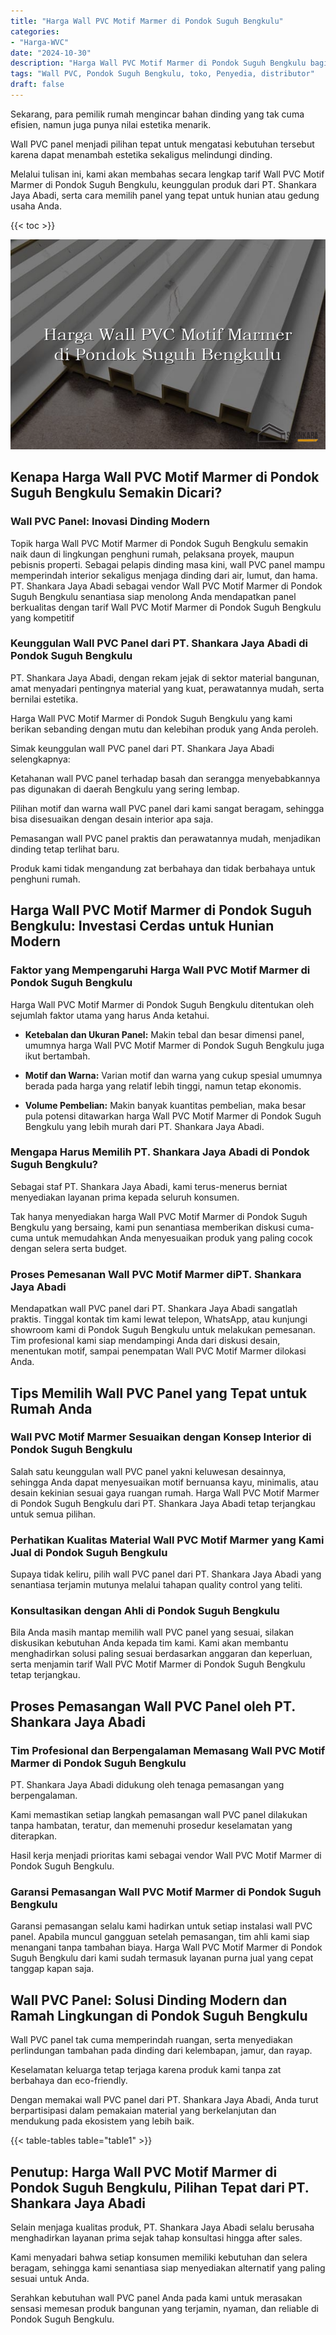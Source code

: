 ```yaml
---
title: "Harga Wall PVC Motif Marmer di Pondok Suguh Bengkulu"
categories: 
- "Harga-WVC"
date: "2024-10-30"
description: "Harga Wall PVC Motif Marmer di Pondok Suguh Bengkulu bagi tempat tinggal, kantor, serta ritel. Panel unggulan, beragam motif, variasi warna menarik, dengan layanan penempatan ditangani oleh tim profesional dan garansi resmi!|Jasa distribusi Wall PVC Motif Marmer di Pondok Suguh Bengkulu untuk kebutuhan rumah, perkantoran, atau ritel, beserta produk unggulan dan penempatan oleh tenaga ahli berpengalaman serta kepastian resmi.|Pilihan Wall PVC Motif Marmer di Pondok Suguh Bengkulu yang terpercaya untuk rumah, office, dan ritel, dengan produk unggulan dan instalasi dikerjakan oleh tim ahli dan jaminan resmi.|Distribusi Wall PVC Motif Marmer di Pondok Suguh Bengkulu bagi tempat tinggal, kantor, dan gerai, dengan panel terbaik dan instalasi dikerjakan oleh teknisi ahli, dilengkapi beserta jaminan resmi.}"
tags: "Wall PVC, Pondok Suguh Bengkulu, toko, Penyedia, distributor"
draft: false
---
```


Sekarang, para pemilik rumah mengincar bahan dinding yang tak cuma efisien, namun juga punya nilai estetika menarik.

Wall PVC panel menjadi pilihan tepat untuk mengatasi kebutuhan tersebut karena dapat menambah estetika sekaligus melindungi dinding.

Melalui tulisan ini, kami akan membahas secara lengkap tarif Wall PVC Motif Marmer di Pondok Suguh Bengkulu, keunggulan produk dari PT. Shankara Jaya Abadi, serta cara memilih panel yang tepat untuk hunian atau gedung usaha Anda.

{{< toc >}}

![Harga Wall PVC Motif Marmer di Pondok Suguh Bengkulu](/images/Harga-WVC/Harga-Wall-PVC-Motif-Marmer-di-Pondok-Suguh-Bengkulu.png)


## Kenapa Harga Wall PVC Motif Marmer di Pondok Suguh Bengkulu Semakin Dicari?

### Wall PVC Panel: Inovasi Dinding Modern

Topik harga Wall PVC Motif Marmer di Pondok Suguh Bengkulu semakin naik daun di lingkungan penghuni rumah, pelaksana proyek, maupun pebisnis properti. Sebagai pelapis dinding masa kini, wall PVC panel mampu memperindah interior sekaligus menjaga dinding dari air, lumut, dan hama. PT. Shankara Jaya Abadi sebagai vendor Wall PVC Motif Marmer di Pondok Suguh Bengkulu senantiasa siap menolong Anda mendapatkan panel berkualitas dengan tarif Wall PVC Motif Marmer di Pondok Suguh Bengkulu yang kompetitif

### Keunggulan Wall PVC Panel dari PT. Shankara Jaya Abadi di Pondok Suguh Bengkulu

PT. Shankara Jaya Abadi, dengan rekam jejak di sektor material bangunan, amat menyadari pentingnya material yang kuat, perawatannya mudah, serta bernilai estetika.

Harga Wall PVC Motif Marmer di Pondok Suguh Bengkulu yang kami berikan sebanding dengan mutu dan kelebihan produk yang Anda peroleh.

Simak keunggulan wall PVC panel dari PT. Shankara Jaya Abadi selengkapnya:

Ketahanan wall PVC panel terhadap basah dan serangga menyebabkannya pas digunakan di daerah Bengkulu yang sering lembap.

Pilihan motif dan warna wall PVC panel dari kami sangat beragam, sehingga bisa disesuaikan dengan desain interior apa saja.

Pemasangan wall PVC panel praktis dan perawatannya mudah, menjadikan dinding tetap terlihat baru.

Produk kami tidak mengandung zat berbahaya dan tidak berbahaya untuk penghuni rumah.

## Harga Wall PVC Motif Marmer di Pondok Suguh Bengkulu: Investasi Cerdas untuk Hunian Modern

### Faktor yang Mempengaruhi Harga Wall PVC Motif Marmer di Pondok Suguh Bengkulu

Harga Wall PVC Motif Marmer di Pondok Suguh Bengkulu ditentukan oleh sejumlah faktor utama yang harus Anda ketahui.

- **Ketebalan dan Ukuran Panel:** Makin tebal dan besar dimensi panel, umumnya harga Wall PVC Motif Marmer di Pondok Suguh Bengkulu juga ikut bertambah.

- **Motif dan Warna:** Varian motif dan warna yang cukup spesial umumnya berada pada harga yang relatif lebih tinggi, namun tetap ekonomis.

- **Volume Pembelian:** Makin banyak kuantitas pembelian, maka besar pula potensi ditawarkan harga Wall PVC Motif Marmer di Pondok Suguh Bengkulu yang lebih murah dari PT. Shankara Jaya Abadi.

### Mengapa Harus Memilih PT. Shankara Jaya Abadi di Pondok Suguh Bengkulu?

Sebagai staf PT. Shankara Jaya Abadi, kami terus-menerus berniat menyediakan layanan prima kepada seluruh konsumen.

Tak hanya menyediakan harga Wall PVC Motif Marmer di Pondok Suguh Bengkulu yang bersaing, kami pun senantiasa memberikan diskusi cuma-cuma untuk memudahkan Anda menyesuaikan produk yang paling cocok dengan selera serta budget.

### Proses Pemesanan Wall PVC Motif Marmer diPT. Shankara Jaya Abadi

Mendapatkan wall PVC panel dari PT. Shankara Jaya Abadi sangatlah praktis. Tinggal kontak tim kami lewat telepon, WhatsApp, atau kunjungi showroom kami di Pondok Suguh Bengkulu untuk melakukan pemesanan. Tim profesional kami siap mendampingi Anda dari diskusi desain, menentukan motif, sampai penempatan Wall PVC Motif Marmer dilokasi Anda.

## Tips Memilih Wall PVC Panel yang Tepat untuk Rumah Anda

### Wall PVC Motif Marmer Sesuaikan dengan Konsep Interior di Pondok Suguh Bengkulu

Salah satu keunggulan wall PVC panel yakni keluwesan desainnya, sehingga Anda dapat menyesuaikan motif bernuansa kayu, minimalis, atau desain kekinian sesuai gaya ruangan rumah. Harga Wall PVC Motif Marmer di Pondok Suguh Bengkulu dari PT. Shankara Jaya Abadi tetap terjangkau untuk semua pilihan.

### Perhatikan Kualitas Material Wall PVC Motif Marmer yang Kami Jual di Pondok Suguh Bengkulu

Supaya tidak keliru, pilih wall PVC panel dari PT. Shankara Jaya Abadi yang senantiasa terjamin mutunya melalui tahapan quality control yang teliti.

### Konsultasikan dengan Ahli di Pondok Suguh Bengkulu

Bila Anda masih mantap memilih wall PVC panel yang sesuai, silakan diskusikan kebutuhan Anda kepada tim kami. Kami akan membantu menghadirkan solusi paling sesuai berdasarkan anggaran dan keperluan, serta menjamin tarif Wall PVC Motif Marmer di Pondok Suguh Bengkulu tetap terjangkau.

## Proses Pemasangan Wall PVC Panel oleh PT. Shankara Jaya Abadi

### Tim Profesional dan Berpengalaman Memasang Wall PVC Motif Marmer di Pondok Suguh Bengkulu

PT. Shankara Jaya Abadi didukung oleh tenaga pemasangan yang berpengalaman.

Kami memastikan setiap langkah pemasangan wall PVC panel dilakukan tanpa hambatan, teratur, dan memenuhi prosedur keselamatan yang diterapkan.

Hasil kerja menjadi prioritas kami sebagai vendor Wall PVC Motif Marmer di Pondok Suguh Bengkulu.

### Garansi Pemasangan Wall PVC Motif Marmer di Pondok Suguh Bengkulu

Garansi pemasangan selalu kami hadirkan untuk setiap instalasi wall PVC panel. Apabila muncul gangguan setelah pemasangan, tim ahli kami siap menangani tanpa tambahan biaya. Harga Wall PVC Motif Marmer di Pondok Suguh Bengkulu dari kami sudah termasuk layanan purna jual yang cepat tanggap kapan saja.

## Wall PVC Panel: Solusi Dinding Modern dan Ramah Lingkungan di Pondok Suguh Bengkulu

Wall PVC panel tak cuma memperindah ruangan, serta menyediakan perlindungan tambahan pada dinding dari kelembapan, jamur, dan rayap.

Keselamatan keluarga tetap terjaga karena produk kami tanpa zat berbahaya dan eco-friendly.

Dengan memakai wall PVC panel dari PT. Shankara Jaya Abadi, Anda turut berpartisipasi dalam pemakaian material yang berkelanjutan dan mendukung pada ekosistem yang lebih baik.

{{< table-tables table="table1" >}}

## Penutup: Harga Wall PVC Motif Marmer di Pondok Suguh Bengkulu, Pilihan Tepat dari PT. Shankara Jaya Abadi

Selain menjaga kualitas produk, PT. Shankara Jaya Abadi selalu berusaha menghadirkan layanan prima sejak tahap konsultasi hingga after sales.

Kami menyadari bahwa setiap konsumen memiliki kebutuhan dan selera beragam, sehingga kami senantiasa siap menyediakan alternatif yang paling sesuai untuk Anda.

Serahkan kebutuhan wall PVC panel Anda pada kami untuk merasakan sensasi memesan produk bangunan yang terjamin, nyaman, dan reliable di Pondok Suguh Bengkulu.